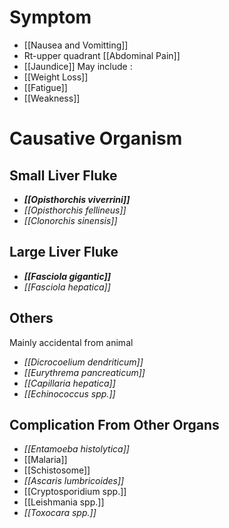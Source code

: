 # Symptom
- [[Nausea and Vomitting]]
- Rt-upper quadrant [[Abdominal Pain]]
- [[Jaundice]]
May include :
- [[Weight Loss]]
- [[Fatigue]]
- [[Weakness]]

# Causative Organism
## Small Liver Fluke
- ***[[Opisthorchis viverrini]]***
- *[[Opisthorchis fellineus]]*
- *[[Clonorchis sinensis]]*

## Large Liver Fluke
- ***[[Fasciola gigantic]]***
- *[[Fasciola hepatica]]*

## Others
Mainly accidental from animal
- *[[Dicrocoelium dendriticum]]*
- *[[Eurythrema pancreaticum]]*
- *[[Capillaria hepatica]]*
- *[[Echinococcus spp.]]*

## Complication From Other Organs
- *[[Entamoeba histolytica]]*
- [[Malaria]]
- [[Schistosome]]
- *[[Ascaris lumbricoides]]*
- [[Cryptosporidium spp.]]
- [[Leishmania spp.]]
- *[[Toxocara spp.]]*